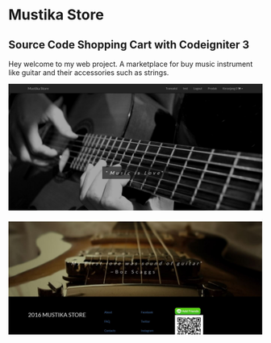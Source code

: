 # Mustika Store
## Source Code Shopping Cart with Codeigniter 3

Hey welcome to my web project. A marketplace for buy music instrument like guitar and their accessories such as strings.


![alt text](https://github.com/irfannafri/MustikaStore/blob/master/assets/uploads/mus1.JPG)

![alt text](https://github.com/irfannafri/MustikaStore/blob/master/assets/uploads/mus2.JPG)
